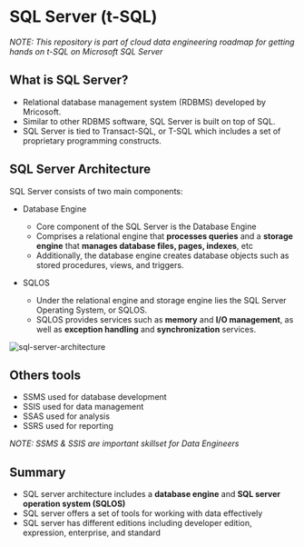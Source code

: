 # SQL Server (t-SQL)

_NOTE: This repository is part of cloud data engineering roadmap for getting hands on t-SQL on Microsoft SQL Server_

## What is SQL Server?

- Relational database management system (RDBMS) developed by Mricosoft.
- Similar to other RDBMS software, SQL Server is built on top of SQL.
- SQL Server is tied to Transact-SQL, or T-SQL which includes a set of proprietary programming constructs.

## SQL Server Architecture

SQL Server consists of two main components:

- Database Engine
    - Core component of the SQL Server is the Database Engine
    - Comprises a relational engine that **processes queries** and a **storage engine** that **manages database files, pages, indexes**, etc
    - Additionally, the database engine creates database objects such as stored procedures, views, and triggers.

- SQLOS
    - Under the relational engine and storage engine lies the SQL Server Operating System, or SQLOS.
    - SQLOS provides services such as **memory** and **I/O management**, as well as **exception handling** and **synchronization** services.

![sql-server-architecture](https://github.com/umair7228/T-SQL/assets/154393500/73806d9d-3b3f-47b3-8b5b-4f3b094fa93e)


## Others tools

- SSMS used for database development
- SSIS used for data management
- SSAS used for analysis
- SSRS used for reporting

_NOTE: SSMS & SSIS are important skillset for Data Engineers_

## Summary
- SQL server architecture includes a **database engine** and **SQL server operation system (SQLOS)**
- SQL server offers a set of tools for working with data effectively
- SQL server has different editions including developer edition, expression, enterprise, and standard
